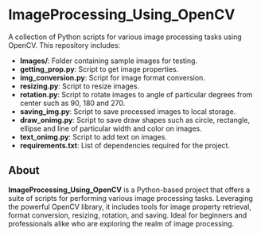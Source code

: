 # ImageProcessing_Using_OpenCV

A collection of Python scripts for various image processing tasks using OpenCV. This repository includes:

- **Images/**: Folder containing sample images for testing.
- **getting_prop.py**: Script to get image properties.
- **img_conversion.py**: Script for image format conversion.
- **resizing.py**: Script to resize images.
- **rotation.py**: Script to rotate images to angle of particular degrees from center such as 90, 180 and 270.
- **saving_img.py**: Script to save processed images to local storage.
- **draw_onimg.py**: Script to save draw shapes such as circle, rectangle, ellipse and line of particular width and color on images.
- **text_onimg.py**: Script to add text on images.
- **requirements.txt**: List of dependencies required for the project.


## About

**ImageProcessing_Using_OpenCV** is a Python-based project that offers a suite of scripts for performing various image processing tasks. Leveraging the powerful OpenCV library, it includes tools for image property retrieval, format conversion, resizing, rotation, and saving. Ideal for beginners and professionals alike who are exploring the realm of image processing.
